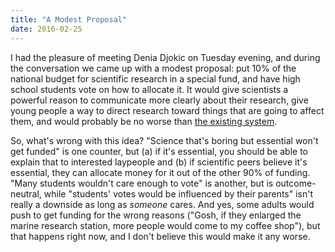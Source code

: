 ```yaml
---
title: "A Modest Proposal"
date: 2016-02-25
---
```

<p>
  I had the pleasure of meeting Denia Djokic on Tuesday evening,
  and during the conversation we came up with a modest proposal:
  put 10% of the national budget for scientific research in a special fund,
  and have high school students vote on how to allocate it.
  It would give scientists a powerful reason to communicate more clearly about their research,
  give young people a way to direct research toward things that are going to affect them,
  and would probably be no worse than
  <a href="https://www.sciencedaily.com/releases/2016/02/160216090128.htm">the existing system</a>.
</p>
<p>
  So,
  what's wrong with this idea?
  "Science that's boring but essential won't get funded" is one counter,
  but (a) if it's essential, you should be able to explain that to interested laypeople
  and (b) if scientific peers believe it's essential, they can allocate money for it out of the other 90% of funding.
  "Many students wouldn't care enough to vote" is another,
  but is outcome-neutral,
  while "students' votes would be influenced by their parents" isn't really a downside
  as long as <em>someone</em> cares.
  And yes,
  some adults would push to get funding for the wrong reasons
  ("Gosh, if they enlarged the marine research station, more people would come to my coffee shop"),
  but that happens right now,
  and I don't believe this would make it any worse.
</p>
